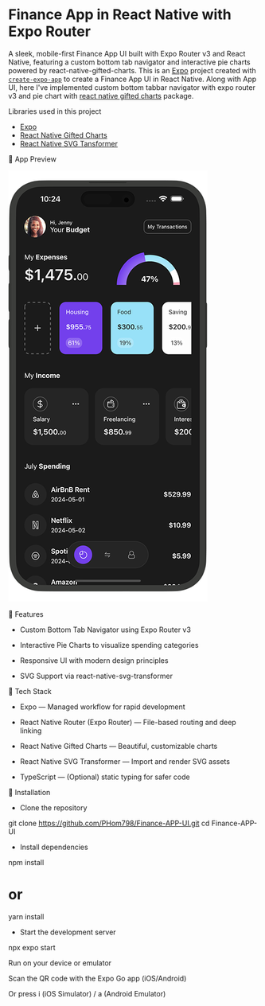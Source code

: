 # Finance App in React Native with Expo Router 
A sleek, mobile-first Finance App UI built with Expo Router v3 and React Native, featuring a custom bottom tab navigator and interactive pie charts powered by react-native-gifted-charts.
This is an [Expo](https://expo.dev) project created with [`create-expo-app`](https://www.npmjs.com/package/create-expo-app) to create a Finance App UI in React Native. Along with App UI, here I've implemented custom bottom tabbar navigator with expo router v3 and pie chart with [react native gifted charts](https://github.com/Abhinandan-Kushwaha/react-native-gifted-charts) package.

Libraries used in this project

- [Expo](https://expo.dev)
- [React Native Gifted Charts](https://github.com/Abhinandan-Kushwaha/react-native-gifted-charts)
- [React Native SVG Tansformer](https://github.com/kristerkari/react-native-svg-transformer)



📱 App Preview







![Finance App in React Native with Expo Router](./finance-app-iphone.png)






🚀 Features

* Custom Bottom Tab Navigator using Expo Router v3

* Interactive Pie Charts to visualize spending categories

* Responsive UI with modern design principles

* SVG Support via react-native-svg-transformer






🧰 Tech Stack

* Expo — Managed workflow for rapid development

* React Native Router (Expo Router) — File-based routing and deep linking

* React Native Gifted Charts — Beautiful, customizable charts

* React Native SVG Transformer — Import and render SVG assets

* TypeScript — (Optional) static typing for safer code



🔧 Installation

* Clone the repository

git clone https://github.com/PHom798/Finance-APP-UI.git
cd Finance-APP-UI

* Install dependencies

npm install
# or
yarn install

* Start the development server

npx expo start

Run on your device or emulator

Scan the QR code with the Expo Go app (iOS/Android)

Or press i (iOS Simulator) / a (Android Emulator)




